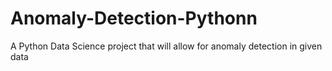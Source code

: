 # Anomaly-Detection-Pythonn
A Python Data Science project that will allow for anomaly detection in given data
